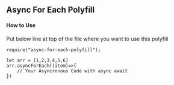 ## Async For Each Polyfill

#### How to Use

Put below line at top of the file where you want to use this polyfill

```
require("async-for-each-polyfill");
```

```
let arr = [1,2,3,4,5,6]
arr.asyncForEach((item)=>{
    // Your Asyncronous Code with async await
})
```
